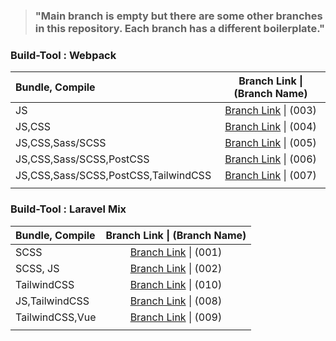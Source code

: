 
> ### "Main branch is empty but there are some other branches in this repository. Each branch has a different boilerplate."


### Build-Tool : Webpack


| Bundle, Compile                      |                 Branch Link \| (Branch Name)                 |
| :----------------------------------- | :----------------------------------------------------------: |
| JS                                   | [Branch Link](https://github.com/Rasaf-Ibrahim/Build-Tool-Boilerplates/tree/003) \| (003) |
| JS,CSS                               | [Branch Link](https://github.com/Rasaf-Ibrahim/Build-Tool-Boilerplates/tree/004) \| (004) |
| JS,CSS,Sass/SCSS                     | [Branch Link](https://github.com/Rasaf-Ibrahim/Build-Tool-Boilerplates/tree/005) \| (005) |
| JS,CSS,Sass/SCSS,PostCSS             | [Branch Link](https://github.com/Rasaf-Ibrahim/Build-Tool-Boilerplates/tree/006) \| (006) |
| JS,CSS,Sass/SCSS,PostCSS,TailwindCSS | [Branch Link](https://github.com/Rasaf-Ibrahim/Build-Tool-Boilerplates/tree/007) \| (007) |
|                                      |                                                              |



### Build-Tool : Laravel Mix

| Bundle, Compile  |                 Branch Link \| (Branch Name)                 |
| :--------------- | :----------------------------------------------------------: |
| SCSS             | [Branch Link](https://github.com/Rasaf-Ibrahim/Build-Tool-Boilerplates/tree/001) \| (001) |
| SCSS, JS         | [Branch Link](https://github.com/Rasaf-Ibrahim/Build-Tool-Boilerplates/tree/002) \| (002) |
| TailwindCSS | [Branch Link](https://github.com/Rasaf-Ibrahim/Build-Tool-Boilerplates/tree/010) \| (010) |
| JS,TailwindCSS | [Branch Link](https://github.com/Rasaf-Ibrahim/Build-Tool-Boilerplates/tree/008) \| (008) |
| TailwindCSS,Vue | [Branch Link](https://github.com/Rasaf-Ibrahim/Build-Tool-Boilerplates/tree/009) \| (009) |
|  |  |
